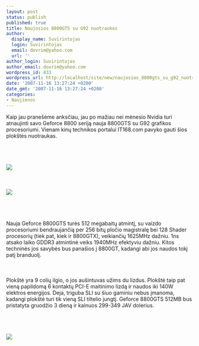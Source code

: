 ```yaml
---
layout: post
status: publish
published: true
title: Naujosios 8800GTS su G92 nuotraukos
author:
  display_name: Suvirintojas
  login: Suvirintojas
  email: dovrim@yahoo.com
  url: ''
author_login: Suvirintojas
author_email: dovrim@yahoo.com
wordpress_id: 833
wordpress_url: http://localhost/site/new/naujosios_8800gts_su_g92_nuotraukos/
date: '2007-11-16 13:27:24 +0200'
date_gmt: '2007-11-16 13:27:24 +0200'
categories:
- Naujienos
---
```

<p>Kaip jau pranešėme anksčiau, jau po mažiau nei mėnesio Nvidia turi atnaujinti savo Geforce 8800 seriją nauja 8800GTS su G92 grafikos procesoriumi. Vienam kinų technikos portalui IT168.com pavyko gauti šios plokštės nuotraukas.<br />
<br><br />
<br><br><img src="http://img232.imageshack.us/img232/1981/8800gts5121vs3.jpg"><br><br />
<br><br><img src="http://img232.imageshack.us/img232/2971/8800gts5122rh9.jpg"><br><br />
<br><br />
<br>Nauja Geforce 8800GTS turės 512 megabaitų atmintį, su vaizdo procesoriumi bendraujančią per 256 bitų pločio magistralę bei 128 Shader procesorių (tiek pat, kiek ir 8800GTX), veikiančių 1625MHz dažniu. 1ns atsako laiko GDDR3 atmintinė veiks 1940MHz efektyviu dažniu. Kitos techninės jos savybės bus panašios į 8800GT, kadangi abi jos naudos tokį patį branduolį.<br />
<br><br />
<br>Plokštė yra 9 colių ilgio, o jos aušintuvas užims du lizdus. Plokštė taip pat vieną papildomą 6 kontaktų PCI-E maitinimo lizdą ir naudos iki 140W elektros energijos. Deja, triguba SLI su šiuo gaminiu nebus įmanoma, kadangi plokštė turi tik vieną SLI tiltelio jungtį. Geforce 8800GTS 512MB bus pristatyta gruodžio 3 dieną ir kainuos 299-349 JAV dolerius.<br />
<br><br />
<br><br><img src="http://img232.imageshack.us/img232/5169/nvidiageforce8800gts512pp2.jpg"><br></p>
